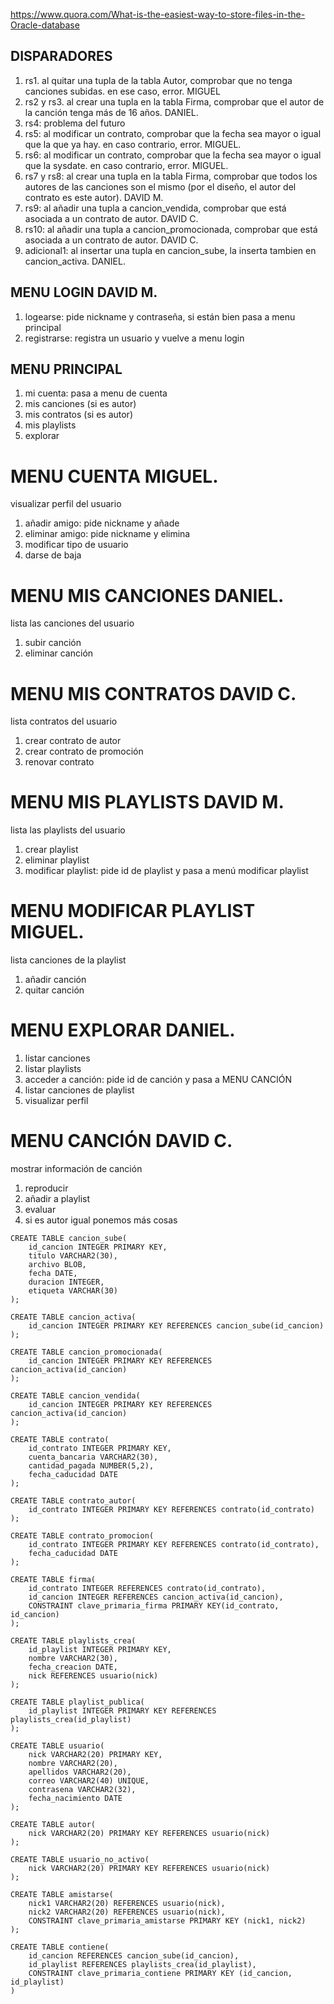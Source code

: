 https://www.quora.com/What-is-the-easiest-way-to-store-files-in-the-Oracle-database

## DISPARADORES
1. rs1. al quitar una tupla de la tabla Autor, comprobar que no tenga canciones subidas. en ese caso, error. MIGUEL
2. rs2 y rs3. al crear una tupla en la tabla Firma, comprobar que el autor de la canción tenga más de 16 años. DANIEL.
3. rs4: problema del futuro
4. rs5: al modificar un contrato, comprobar que la fecha sea mayor o igual que la que ya hay. en caso contrario, error. MIGUEL.
5. rs6: al modificar un contrato, comprobar que la fecha sea mayor o igual que la sysdate. en caso contrario, error. MIGUEL.
6. rs7 y rs8: al crear una tupla en la tabla Firma, comprobar que todos los autores de las canciones son el mismo (por el diseño, el autor del contrato es este autor). DAVID M.
7. rs9: al añadir una tupla a cancion_vendida, comprobar que está asociada a un contrato de autor. DAVID C.
8. rs10: al añadir una tupla a cancion_promocionada, comprobar que está asociada a un contrato de autor. DAVID C.
9. adicional1: al insertar una tupla en cancion_sube, la inserta tambien en cancion_activa. DANIEL.

## MENU LOGIN DAVID M.
1. logearse: pide nickname y contraseña, si están bien pasa a menu principal
2. registrarse: registra un usuario y vuelve a menu login

## MENU PRINCIPAL
1. mi cuenta: pasa a menu de cuenta
2. mis canciones (si es autor)
3. mis contratos (si es autor)
4. mis playlists
5. explorar

# MENU CUENTA MIGUEL.
visualizar perfil del usuario
1. añadir amigo: pide nickname y añade
2. eliminar amigo: pide nickname y elimina
3. modificar tipo de usuario
4. darse de baja

# MENU MIS CANCIONES DANIEL.
lista las canciones del usuario
1. subir canción
2. eliminar canción

# MENU MIS CONTRATOS DAVID C.
lista contratos del usuario
1. crear contrato de autor
2. crear contrato de promoción
3. renovar contrato

# MENU MIS PLAYLISTS DAVID M.
lista las playlists del usuario
1. crear playlist
2. eliminar playlist
3. modificar playlist: pide id de playlist y pasa a menú modificar playlist

# MENU MODIFICAR PLAYLIST MIGUEL.
lista canciones de la playlist
1. añadir canción
2. quitar canción

# MENU EXPLORAR DANIEL.
1. listar canciones
2. listar playlists
3. acceder a canción: pide id de canción y pasa a MENU CANCIÓN
4. listar canciones de playlist
3. visualizar perfil

# MENU CANCIÓN DAVID C.
mostrar información de canción
1. reproducir
2. añadir a playlist
3. evaluar
4. si es autor igual ponemos más cosas





~~~mysql
CREATE TABLE cancion_sube(
    id_cancion INTEGER PRIMARY KEY,
    titulo VARCHAR2(30),
    archivo BLOB,
    fecha DATE,
    duracion INTEGER,
    etiqueta VARCHAR(30)
);

CREATE TABLE cancion_activa(
    id_cancion INTEGER PRIMARY KEY REFERENCES cancion_sube(id_cancion)
);

CREATE TABLE cancion_promocionada(
    id_cancion INTEGER PRIMARY KEY REFERENCES cancion_activa(id_cancion)
);

CREATE TABLE cancion_vendida(
    id_cancion INTEGER PRIMARY KEY REFERENCES cancion_activa(id_cancion)
);

CREATE TABLE contrato(
    id_contrato INTEGER PRIMARY KEY,
    cuenta_bancaria VARCHAR2(30),
    cantidad_pagada NUMBER(5,2),
    fecha_caducidad DATE
);

CREATE TABLE contrato_autor(
    id_contrato INTEGER PRIMARY KEY REFERENCES contrato(id_contrato)
);

CREATE TABLE contrato_promocion(
    id_contrato INTEGER PRIMARY KEY REFERENCES contrato(id_contrato),
    fecha_caducidad DATE
);

CREATE TABLE firma(
    id_contrato INTEGER REFERENCES contrato(id_contrato),
    id_cancion INTEGER REFERENCES cancion_activa(id_cancion),
    CONSTRAINT clave_primaria_firma PRIMARY KEY(id_contrato, id_cancion)
);

CREATE TABLE playlists_crea(
    id_playlist INTEGER PRIMARY KEY,
    nombre VARCHAR2(30),
    fecha_creacion DATE,
    nick REFERENCES usuario(nick)
);

CREATE TABLE playlist_publica(
    id_playlist INTEGER PRIMARY KEY REFERENCES playlists_crea(id_playlist)
);

CREATE TABLE usuario(
    nick VARCHAR2(20) PRIMARY KEY,
    nombre VARCHAR2(20),
    apellidos VARCHAR2(20),
    correo VARCHAR2(40) UNIQUE,
    contrasena VARCHAR2(32),
    fecha_nacimiento DATE
);

CREATE TABLE autor(
    nick VARCHAR2(20) PRIMARY KEY REFERENCES usuario(nick)
);

CREATE TABLE usuario_no_activo(
    nick VARCHAR2(20) PRIMARY KEY REFERENCES usuario(nick)
);

CREATE TABLE amistarse(
    nick1 VARCHAR2(20) REFERENCES usuario(nick),
    nick2 VARCHAR2(20) REFERENCES usuario(nick),
    CONSTRAINT clave_primaria_amistarse PRIMARY KEY (nick1, nick2)
);

CREATE TABLE contiene(
    id_cancion REFERENCES cancion_sube(id_cancion),
    id_playlist REFERENCES playlists_crea(id_playlist),
    CONSTRAINT clave_primaria_contiene PRIMARY KEY (id_cancion, id_playlist)
)
~~~
